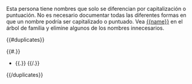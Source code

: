 Esta persona tiene nombres que solo se diferencian por capitalización o puntuación.
No es necesario documentar todas las diferentes formas en que un nombre podría ser capitalizado o puntuado.
Vea [{{name}}](https://familysearch.org/tree/#view=ancestor&person={{pid}}) en el árbol de familia y elimine algunos de los nombres innecesarios.

{{#duplicates}} 

{{#.}}
* {{.}}
{{/.}} 

{{/duplicates}}